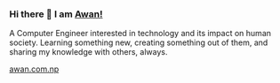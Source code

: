 ### Hi there 👋 I am [Awan!](https://awanshrestha.github.io) 

A Computer Engineer interested in technology and its impact on human society.
Learning something new, creating something out of them, and sharing my knowledge with others, always.

[awan.com.np](https://awan.com.np)

